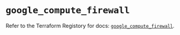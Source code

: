 # `google_compute_firewall`

Refer to the Terraform Registory for docs: [`google_compute_firewall`](https://registry.terraform.io/providers/hashicorp/google/4.62.0/docs/resources/compute_firewall).
